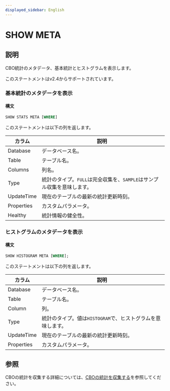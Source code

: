 ```yaml
---
displayed_sidebar: English
---
```


# SHOW META

## 説明

CBO統計のメタデータ、基本統計とヒストグラムを表示します。

このステートメントはv2.4からサポートされています。

### 基本統計のメタデータを表示

#### 構文

```SQL
SHOW STATS META [WHERE]
```

このステートメントは以下の列を返します。

| **カラム** | **説明**                                              |
| ---------- | ------------------------------------------------------------ |
| Database   | データベース名。                                           |
| Table      | テーブル名。                                              |
| Columns    | 列名。                                            |
| Type       | 統計のタイプ。`FULL`は完全収集を、`SAMPLE`はサンプル収集を意味します。 |
| UpdateTime | 現在のテーブルの最新の統計更新時刻。     |
| Properties | カスタムパラメータ。                                           |
| Healthy    | 統計情報の健全性。                       |

### ヒストグラムのメタデータを表示

#### 構文

```SQL
SHOW HISTOGRAM META [WHERE];
```

このステートメントは以下の列を返します。

| **カラム** | **説明**                                              |
| ---------- | ------------------------------------------------------------ |
| Database   | データベース名。                                           |
| Table      | テーブル名。                                              |
| Column     | 列。                                                 |
| Type       | 統計のタイプ。値は`HISTOGRAM`で、ヒストグラムを意味します。 |
| UpdateTime | 現在のテーブルの最新の統計更新時刻。     |
| Properties | カスタムパラメータ。                                           |

## 参照

CBOの統計を収集する詳細については、[CBOの統計を収集する](../../../using_starrocks/Cost_based_optimizer.md)を参照してください。
